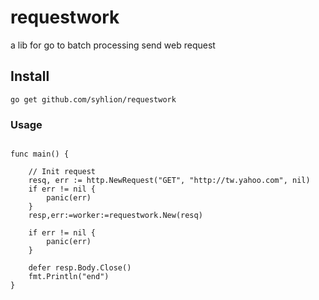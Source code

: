 # requestwork

a lib for go to batch processing send web request

## Install

`go get github.com/syhlion/requestwork`

### Usage

```

func main() {

    // Init request
    resq, err := http.NewRequest("GET", "http://tw.yahoo.com", nil)
    if err != nil {
        panic(err)
    }
    resp,err:=worker:=requestwork.New(resq)

    if err != nil {
        panic(err)
    }

    defer resp.Body.Close()
    fmt.Println("end")
}

```
